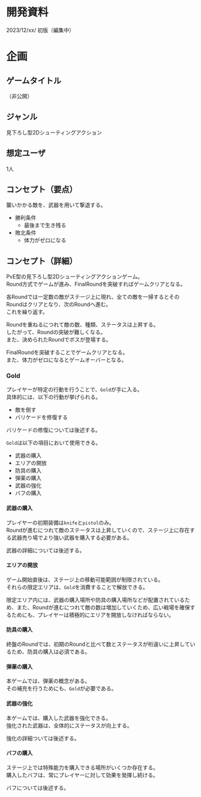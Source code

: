 開発資料
===
2023/12/xx/ 初版（編集中）
# 企画
## ゲームタイトル
（非公開）
## ジャンル
見下ろし型2Dシューティングアクション
## 想定ユーザ
1人
## コンセプト（要点）
襲いかかる敵を、武器を用いて撃退する。
- 勝利条件
  - 最後まで生き残る
- 敗北条件
  - 体力がゼロになる
## コンセプト（詳細）
PvE型の見下ろし型2Dシューティングアクションゲーム。  
Round方式でゲームが進み、FinalRoundを突破すればゲームクリアとなる。

各Roundでは一定数の敵がステージ上に現れ、全ての敵を一掃するとそのRoundはクリアとなり、次のRoundへ進む。  
これを繰り返す。

Roundを重ねるにつれて敵の数、種類、ステータスは上昇する。  
したがって、Roundの突破が難しくなる。    
また、決められたRoundでボスが登場する。

FinalRoundを突破することでゲームクリアとなる。  
また、体力がゼロになるとゲームオーバーとなる。
### Gold
プレイヤーが特定の行動を行うことで、`Gold`が手に入る。  
具体的には、以下の行動が挙げられる。
- 敵を倒す
- バリケードを修復する

バリケードの修復については後述する。

`Gold`は以下の項目において使用できる。
- 武器の購入
- エリアの開放
- 防具の購入
- 弾薬の購入
- 武器の強化
- バフの購入
#### 武器の購入
プレイヤーの初期装備は`knife`と`pistol`のみ。  
Roundが進むにつれて敵のステータスは上昇していくので、ステージ上に存在する武器売り場でより強い武器を購入する必要がある。

武器の詳細については後述する。
#### エリアの開放
ゲーム開始直後は、ステージ上の移動可能範囲が制限されている。  
それらの限定エリアは、`Gold`を消費することで解放できる。

限定エリア内には、武器の購入場所や防具の購入場所などが配置されているため、また、Roundが進むにつれて敵の数は増加していくため、広い戦場を確保するためにも、プレイヤーは積極的にエリアを開放しなければならない。
#### 防具の購入
終盤のRoundでは、初期のRoundと比べて数とステータスが桁違いに上昇しているため、防具の購入は必須である。
#### 弾薬の購入
本ゲームでは、弾薬の概念がある。  
その補充を行うためにも、`Gold`が必要である。
#### 武器の強化
本ゲームでは、購入した武器を強化できる。  
強化された武器は、全体的にステータスが向上する。

強化の詳細ついては後述する。
#### バフの購入
ステージ上では特殊能力を購入できる場所がいくつか存在する。  
購入したバフは、常にプレイヤーに対して効果を発揮し続ける。

バフについては後述する。